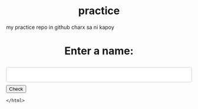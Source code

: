 # practice
my practice repo in github
charx sa ni
kapoy
<!Doctype html>
<head>
<style>
input[type=text], select {
  width: 100%;
  padding: 12px 20px;
  margin: 8px 0;
  display: inline-block;
  border: 1px solid #ccc;
  border-radius: 4px;
  box-sizing: border-box;
}

input[type=submit] {
  width: 100%;
  background-color: #4CAF50;
  color: white;
  padding: 14px 20px;
  margin: 8px 0;
  border: none;
  border-radius: 4px;
  cursor: pointer;
}

input[type=submit]:hover {
  background-color: #45a049;
}

div {
  border-radius: 5px;
  background-color: #f2f2f2;
  padding: 20px;
}
button[type=submit]:hover {
  background-color: green;
}
button[type=text], select {
  width: 100%;
  padding: 12px 20px;
  margin: 8px 0;
  display: inline-block;
  border: 1px solid #ccc;
  border-radius: 4px;
  box-sizing: border-box;
}

button[type=submit] {
  width: 100%;
  background-color: #4CAF50;
  color: white;
  padding: 14px 20px;
  margin: 8px 0;
  border: none;
  border-radius: 4px;
  cursor: pointer;
}
h1{
    text-align: center;
}

</style>
</head>
<form method="post">        
<h1>Enter a name:</h1> <input type="text" name="String"/><br>  
<button type="submit" colo>Check</button>  
</form>

<?php

    if($_POST)  
    {  
        //get the value from form  
        $String = $_POST["String"];  
        //reversing the string  
        $reverse = strrev($String);  
          
        //checking if the string and reverse is equal  
        if($String == $reverse){  
            echo "The name $String is Palindrome";     
        }else{  
            echo "The name $String is not a Palindrome";   
        }  
}     
      ?>  
    </html>
